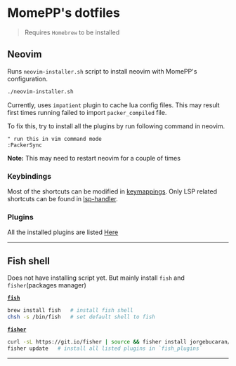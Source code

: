 # MomePP's dotfiles
> Requires `Homebrew` to be installed

## Neovim
Runs `neovim-installer.sh` script to install neovim with MomePP's configuration.
``` bash
./neovim-installer.sh
```
Currently, uses `impatient` plugin to cache lua config files.
This may result first times running failed to import `packer_compiled` file.

To fix this, try to install all the plugins by run following command in neovim.
``` vim
" run this in vim command mode
:PackerSync
```
**Note:** This may need to restart neovim for a couple of times

### Keybindings
Most of the shortcuts can be modified in [keymappings](nvim/lua/keymappings.lua). Only LSP related shortcuts can be found in [lsp-handler](nvim/lua/lsp-config/lsp-handler.lua).

### Plugins
All the installed plugins are listed [Here](nvim/lua/plugins.lua)

---

## Fish shell
Does not have installing script yet. But mainly install `fish` and `fisher`(packages manager)

[**`fish`**](https://fishshell.com/)
``` bash
brew install fish   # install fish shell
chsh -s /bin/fish   # set default shell to fish
```

[**`fisher`**](https://github.com/jorgebucaran/fisher)
``` bash
curl -sL https://git.io/fisher | source && fisher install jorgebucaran/fisher   # install fisher
fisher update   # install all listed plugins in `fish_plugins`
```

---

